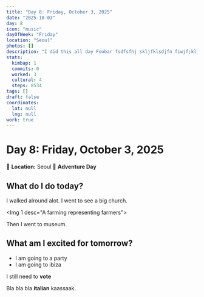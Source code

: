 ```yaml
---
title: "Day 8: Friday, October 3, 2025"
date: "2025-10-03"
day: 8
icon: "music"
dayOfWeek: "Friday"
location: "Seoul"
photos: []
description: "I did this all day Foobar fsdfsfhj skljfklsdjfn fiwjf;kljwf kljklsjdf ;lkjwkljwklejf sdfkslkjf klwkfskdl;k f';lwkf;lkl;skd f;lwkf;lsk f;'lwkfl;sk ';lksf;l'skdf l;kfs;l'kfls ';lfwk;lkf kk';lskdf kkk;slkf ';lksfl;'ksdf sd';lfkslf;'dksigldskjg fs;lkfse"
stats:
  kimbap: 1
  commits: 0
  worked: 3
  cultural: 4
  steps: 8534
tags: []
draft: false
coordinates:
  lat: null
  lng: null
work: true
---
```

# Day 8: Friday, October 3, 2025

📍 **Location:** Seoul
🎒 **Adventure Day**

## What do I do today?

I walked alround alot. I went to see a big church. 

<Img 1 desc="A farming representing farmers">

Then I went to museum. 


## What am I excited for tomorrow?

- I am going to a party
- I am going to ibiza

I still need to **vote**

Bla bla bla __italian__ kaassaak.

